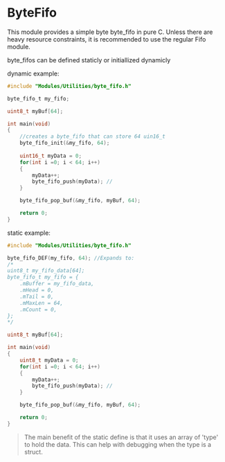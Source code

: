# ByteFifo

This module provides a simple byte byte_fifo in pure C. Unless there are heavy resource constraints, it is recommended to use the regular Fifo module. 

byte_fifos can be defined staticly or initiallized dynamicly 

dynamic example:
```c
#include "Modules/Utilities/byte_fifo.h"

byte_fifo_t my_fifo;

uint8_t myBuf[64];

int main(void)
{
    //creates a byte_fifo that can store 64 uin16_t
    byte_fifo_init(&my_fifo, 64);   
    
    uint16_t myData = 0;
    for(int i =0; i < 64; i++)
    {
        myData++;
        byte_fifo_push(myData); //
    }

    byte_fifo_pop_buf(&my_fifo, myBuf, 64);

    return 0;
}
```


static example:
```c
#include "Modules/Utilities/byte_fifo.h"

byte_fifo_DEF(my_fifo, 64); //Expands to:
/*
uint8_t my_fifo_data[64];
byte_fifo_t my_fifo = {                      
    .mBuffer = my_fifo_data,     
    .mHead = 0,                 
    .mTail = 0,                 
    .mMaxLen = 64,             
    .mCount = 0,                
};
*/

uint8_t myBuf[64];

int main(void)
{
    uint8_t myData = 0;
    for(int i =0; i < 64; i++)
    {
        myData++;
        byte_fifo_push(myData); //
    }

    byte_fifo_pop_buf(&my_fifo, myBuf, 64);

    return 0;
}
```
> The main benefit of the static define is that it uses an array of 'type' to hold the data. This can help with debugging when the type is a struct. 
